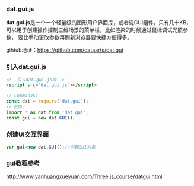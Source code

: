 
### dat.gui.js

**dat.gui.js**是一个一个轻量级的图形用户界面库，或者说GUI组件，只有几十KB，可以用于创建操作控制三维场景的菜单栏，比如渲染的时候通过鼠标调试光照参数， 要比手动更改参数再刷新浏览器要快捷方便得多。


gihtub地址：https://github.com/dataarts/dat.gui

### 引入dat.gui.js

```html
<!--引入dat.gui.js库-->
<script src="dat.gui.js"></script>
```
```js
// CommonJS:
const dat = require('dat.gui');
// ES6:
import * as dat from 'dat.gui';
const gui = new dat.GUI();
```

### 创建UI交互界面
```js
var gui=new dat.GUI();//创建GUI对象
```


### gui教程参考

http://www.yanhuangxueyuan.com/Three.js_course/datgui.html

